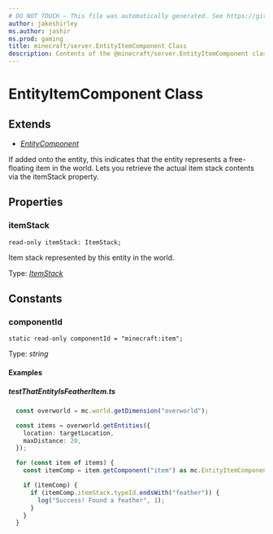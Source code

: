 ```yaml
---
# DO NOT TOUCH — This file was automatically generated. See https://github.com/mojang/minecraftapidocsgenerator to modify descriptions, examples, etc.
author: jakeshirley
ms.author: jashir
ms.prod: gaming
title: minecraft/server.EntityItemComponent Class
description: Contents of the @minecraft/server.EntityItemComponent class.
---
```

# EntityItemComponent Class

## Extends
- [*EntityComponent*](EntityComponent.md)

If added onto the entity, this indicates that the entity represents a free-floating item in the world. Lets you retrieve the actual item stack contents via the itemStack property.

## Properties

### **itemStack**
`read-only itemStack: ItemStack;`

Item stack represented by this entity in the world.

Type: [*ItemStack*](ItemStack.md)

## Constants

### **componentId**
`static read-only componentId = "minecraft:item";`

Type: *string*

#### Examples
##### ***testThatEntityIsFeatherItem.ts***
```typescript
  const overworld = mc.world.getDimension("overworld");

  const items = overworld.getEntities({
    location: targetLocation,
    maxDistance: 20,
  });

  for (const item of items) {
    const itemComp = item.getComponent("item") as mc.EntityItemComponent;

    if (itemComp) {
      if (itemComp.itemStack.typeId.endsWith("feather")) {
        log("Success! Found a feather", 1);
      }
    }
  }
```
